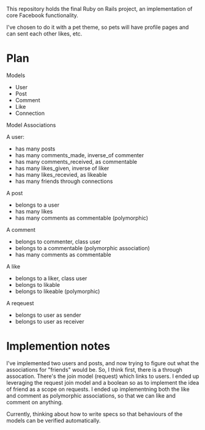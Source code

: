 This repository holds the final Ruby on Rails project, an implementation of core Facebook functionality.

I've chosen to do it with a pet theme, so pets will have profile pages and can sent each other likes, etc.


# Plan
Models
- User
- Post
- Comment
- Like
- Connection

Model Associations

A user:

- has many posts
- has many comments_made, inverse_of commenter
- has many comments_received, as commentable
- has many likes_given, inverse of liker
- has many likes_recevied, as likeable
- has many friends through connections

A post

- belongs to a user
- has many likes
- has many comments as commentable (polymorphic)

A comment

- belongs to commenter, class user
- belongs to a commentable (polymorphic association)
- has many comments as commentable

A like

- belongs to a liker, class user
- belongs to likable
- belongs to likeable (polymorphic)

A reqeuest

- belongs to user as sender
- belongs to user as receiver

# Implemention notes
I've implemented two users and posts, and now trying to figure out what the associations for "friends" would be. So, I think first, there is a through assocation. There's the join model (request) which links to users. I ended up leveraging the request join model and a boolean so as to implement the idea of friend as a scope on requests. I ended up implementning both the like and comment as polymorphic associations, so that we can like and comment on anything.

Currently, thinking about how to write specs so that behaviours of the models can be verified automatically.